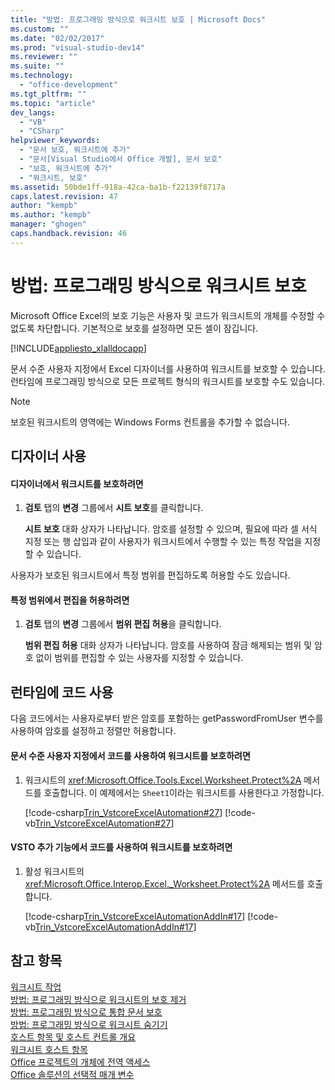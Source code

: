 ```yaml
---
title: "방법: 프로그래밍 방식으로 워크시트 보호 | Microsoft Docs"
ms.custom: ""
ms.date: "02/02/2017"
ms.prod: "visual-studio-dev14"
ms.reviewer: ""
ms.suite: ""
ms.technology: 
  - "office-development"
ms.tgt_pltfrm: ""
ms.topic: "article"
dev_langs: 
  - "VB"
  - "CSharp"
helpviewer_keywords: 
  - "문서 보호, 워크시트에 추가"
  - "문서[Visual Studio에서 Office 개발], 문서 보호"
  - "보호, 워크시트에 추가"
  - "워크시트, 보호"
ms.assetid: 50bde1ff-918a-42ca-ba1b-f22139f8717a
caps.latest.revision: 47
author: "kempb"
ms.author: "kempb"
manager: "ghogen"
caps.handback.revision: 46
---
```

# 방법: 프로그래밍 방식으로 워크시트 보호
  Microsoft Office Excel의 보호 기능은 사용자 및 코드가 워크시트의 개체를 수정할 수 없도록 차단합니다.  기본적으로 보호를 설정하면 모든 셀이 잠깁니다.  
  
 [!INCLUDE[appliesto_xlalldocapp](../vsto/includes/appliesto-xlalldocapp-md.md)]  
  
 문서 수준 사용자 지정에서 Excel 디자이너를 사용하여 워크시트를 보호할 수 있습니다.  런타임에 프로그래밍 방식으로 모든 프로젝트 형식의 워크시트를 보호할 수도 있습니다.  
  
> [!NOTE]  
>  보호된 워크시트의 영역에는 Windows Forms 컨트롤을 추가할 수 없습니다.  
  
## 디자이너 사용  
  
#### 디자이너에서 워크시트를 보호하려면  
  
1.  **검토** 탭의 **변경** 그룹에서 **시트 보호**를 클릭합니다.  
  
     **시트 보호** 대화 상자가 나타납니다.  암호를 설정할 수 있으며, 필요에 따라 셀 서식 지정 또는 행 삽입과 같이 사용자가 워크시트에서 수행할 수 있는 특정 작업을 지정할 수 있습니다.  
  
 사용자가 보호된 워크시트에서 특정 범위를 편집하도록 허용할 수도 있습니다.  
  
#### 특정 범위에서 편집을 허용하려면  
  
1.  **검토** 탭의 **변경** 그룹에서 **범위 편집 허용**을 클릭합니다.  
  
     **범위 편집 허용** 대화 상자가 나타납니다.  암호를 사용하여 잠금 해제되는 범위 및 암호 없이 범위를 편집할 수 있는 사용자를 지정할 수 있습니다.  
  
## 런타임에 코드 사용  
 다음 코드에서는 사용자로부터 받은 암호를 포함하는 getPasswordFromUser 변수를 사용하여 암호를 설정하고 정렬만 허용합니다.  
  
#### 문서 수준 사용자 지정에서 코드를 사용하여 워크시트를 보호하려면  
  
1.  워크시트의 <xref:Microsoft.Office.Tools.Excel.Worksheet.Protect%2A> 메서드를 호출합니다.  이 예제에서는 `Sheet1`이라는 워크시트를 사용한다고 가정합니다.  
  
     [!code-csharp[Trin_VstcoreExcelAutomation#27](../snippets/csharp/VS_Snippets_OfficeSP/Trin_VstcoreExcelAutomation/CS/Sheet1.cs#27)]
     [!code-vb[Trin_VstcoreExcelAutomation#27](../snippets/visualbasic/VS_Snippets_OfficeSP/Trin_VstcoreExcelAutomation/VB/Sheet1.vb#27)]  
  
#### VSTO 추가 기능에서 코드를 사용하여 워크시트를 보호하려면  
  
1.  활성 워크시트의 <xref:Microsoft.Office.Interop.Excel._Worksheet.Protect%2A> 메서드를 호출합니다.  
  
     [!code-csharp[Trin_VstcoreExcelAutomationAddIn#17](../snippets/csharp/VS_Snippets_OfficeSP/Trin_VstcoreExcelAutomationAddIn/CS/ThisAddIn.cs#17)]
     [!code-vb[Trin_VstcoreExcelAutomationAddIn#17](../snippets/visualbasic/VS_Snippets_OfficeSP/Trin_VstcoreExcelAutomationAddIn/VB/ThisAddIn.vb#17)]  
  
## 참고 항목  
 [워크시트 작업](../vsto/working-with-worksheets.md)   
 [방법: 프로그래밍 방식으로 워크시트의 보호 제거](../vsto/how-to-programmatically-remove-protection-from-worksheets.md)   
 [방법: 프로그래밍 방식으로 통합 문서 보호](../vsto/how-to-programmatically-protect-workbooks.md)   
 [방법: 프로그래밍 방식으로 워크시트 숨기기](../vsto/how-to-programmatically-hide-worksheets.md)   
 [호스트 항목 및 호스트 컨트롤 개요](../vsto/host-items-and-host-controls-overview.md)   
 [워크시트 호스트 항목](../vsto/worksheet-host-item.md)   
 [Office 프로젝트의 개체에 전역 액세스](../vsto/global-access-to-objects-in-office-projects.md)   
 [Office 솔루션의 선택적 매개 변수](../vsto/optional-parameters-in-office-solutions.md)  
  
  
